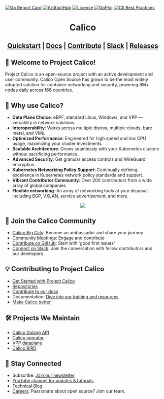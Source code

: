 [![Go Report Card](https://goreportcard.com/badge/github.com/projectcalico/calico)](https://goreportcard.com/report/github.com/projectcalico/calico)
[![ArtifactHub](https://img.shields.io/endpoint?url=https://artifacthub.io/badge/repository/tigera-operator)](https://artifacthub.io/packages/helm/projectcalico/tigera-operator)
[![License](https://img.shields.io/badge/license-Apache-blue.svg)](calico/LICENSE)
[![GoPkg](https://pkg.go.dev/badge/k8s.io/kubernetes.svg)](https://pkg.go.dev/github.com/projectcalico/api)
[![CII Best Practices](https://bestpractices.coreinfrastructure.org/projects/6064/badge)](https://bestpractices.coreinfrastructure.org/projects/6064)

<div align=center>
<h1>Calico</h1>
<h2>
<a href="https://projectcalico.docs.tigera.io/getting-started/kubernetes/quickstart">Quickstart</a> |
<a href="https://projectcalico.docs.tigera.io">Docs</a> |
<a href="CONTRIBUTING.md">Contribute</a> |
<a href="https://slack.projectcalico.org">Slack</a> |
<a href="https://github.com/projectcalico/calico/releases">Releases</a>
</h2>
</div>

## 🐾 Welcome to Project Calico!

Project Calico is an open-source project with an active development and user community. Calico Open Source has grown to be the most widely adopted solution for container networking and security, powering 8M+ nodes daily across 166 countries.

## 🌟 Why use Calico?

- **Data Plane Choice**: eBPF, standard Linux, Windows, and VPP — versatility in network solutions.
- **Interoperability**: Works across multiple distros, multiple clouds, bare metal, and VMs.
- **Optimized Performance**: Engineered for high speed and low CPU usage, maximizing your cluster investments.
- **Scalable Architecture**: Grows seamlessly with your Kubernetes clusters without sacrificing performance.
- **Advanced Security**: Get granular access controls and WireGuard encryption.
- **Kubernetes Networking Policy Support**: Continually defining excellence in Kubernetes network policy standards and support.
- **Vibrant Contributor Community**: Over 200 contributors from a wide array of global companies.
- **Flexible networking**: An array of networking tools at your disposal, including BGP, VXLAN, service advertisement, and more.

<div align=center>
<img src="https://www.tigera.io/app/uploads/2023/09/Ecosystem_2023_02.svg">
</div>

## 🤝 Join the Calico Community

- [Calico Big Cats][big-cats]: Become an ambassador and share your journey
- [Community Meetings][community-meetings]: Engage and contribute
- [Contribute on GitHub][first-issues]: Start with 'good first issues'
- [Connect on Slack][slack]: Join the conversation with fellow contributors and our developers

## 💡 Contributing to Project Calico

- [Get Started with Project Calico][get-started]
- [Repositories][repos]
- [Contribute to our docs][docs-contrib]
- Documentation: [Dive into our training and resources][resources]
- [Make Calico better][issues]

## 🛠️ Projects We Maintain

- [Calico Golang API][api]
- [Calico operator][operator]
- [VPP dataplane][vpp]
- [Calico BIRD][bird]

## 📢 Stay Connected

- Subscribe: [Join our newsletter][news]
- [YouTube channel for updates & tutorials][youtube]
- [Technical Blog][blog]
- [Careers][join]: Passionate about open source? Join our team.

[big-cats]: https://www.tigera.io/project-calico/calico-big-cats-ambassador-program/#meet-calico-big-cats
[community-meetings]: https://calendar.google.com/calendar/u/0/embed?src=tigera.io_uunmavdev5ndovf0hc4frtl0i0@group.calendar.google.com
[first-issues]: https://github.com/projectcalico/calico/labels/good%20first%20issue
[slack]: https://slack.projectcalico.org/
[get-started]: https://docs.tigera.io/calico/latest/about
[repos]: https://github.com/orgs/projectcalico/repositories
[docs-contrib]: https://github.com/projectcalico/calico/blob/master/CONTRIBUTING_DOCS.md
[resources]: https://docs.tigera.io/calico/latest/about/training-resources
[issues]: https://github.com/projectcalico/calico/issues
[api]: https://github.com/projectcalico/api
[operator]: https://github.com/tigera/operator
[vpp]: https://github.com/projectcalico/vpp-dataplane
[news]: https://www.tigera.io/project-calico/#:~:text=Join%20Calico%20Open%20Source%20community%20newsletter
[youtube]: https://www.youtube.com/channel/UCFpTnXDNcBoXI4gqCDmegFA
[blog]: https://www.tigera.io/blog/?_sft_category=technical-blog
[join]: https://www.tigera.io/careers/
[bird]: https://github.com/projectcalico/bird
